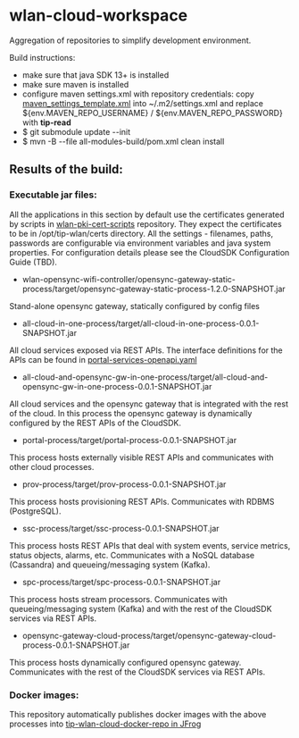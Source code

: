 # wlan-cloud-workspace
Aggregation of repositories to simplify development environment.

Build instructions:
* make sure that java SDK 13+ is installed
* make sure maven is installed
* configure maven settings.xml with repository credentials:
  copy [maven_settings_template.xml](https://github.com/Telecominfraproject/wlan-cloud-workspace/blob/master/.github/workflows/maven_settings_template.xml) into ~/.m2/settings.xml and replace ${env.MAVEN_REPO_USERNAME} / ${env.MAVEN_REPO_PASSWORD} with **tip-read**
* $ git submodule update --init
* $ mvn -B --file all-modules-build/pom.xml clean install

## Results of the build:
### Executable jar files:
All the applications in this section by default use the certificates generated by scripts in [wlan-pki-cert-scripts](https://github.com/Telecominfraproject/wlan-pki-cert-scripts) repository. They expect the certificates to be in /opt/tip-wlan/certs directory. All the settings - filenames, paths, passwords are configurable via environment variables and java system properties. For configuration details please see the CloudSDK  Configuration Guide (TBD).
  
* wlan-opensync-wifi-controller/opensync-gateway-static-process/target/opensync-gateway-static-process-1.2.0-SNAPSHOT.jar

> 
Stand-alone opensync gateway, statically configured by config files

* all-cloud-in-one-process/target/all-cloud-in-one-process-0.0.1-SNAPSHOT.jar

> 
All cloud services exposed via REST APIs. The interface definitions for the APIs can be found in [portal-services-openapi.yaml](https://github.com/Telecominfraproject/wlan-cloud-services/blob/master/portal-services/src/main/resources/portal-services-openapi.yaml)

* all-cloud-and-opensync-gw-in-one-process/target/all-cloud-and-opensync-gw-in-one-process-0.0.1-SNAPSHOT.jar

> 
All cloud services and the opensync gateway that is integrated with the rest of the cloud. In this process the opensync gateway is dynamically configured by the REST APIs of the CloudSDK.

* portal-process/target/portal-process-0.0.1-SNAPSHOT.jar

> 
This process hosts externally visible REST APIs and communicates with other cloud processes. 

* prov-process/target/prov-process-0.0.1-SNAPSHOT.jar

> 
This process hosts provisioning REST APIs. Communicates with RDBMS (PostgreSQL).  

* ssc-process/target/ssc-process-0.0.1-SNAPSHOT.jar

> 
This process hosts REST APIs that deal with system events, service metrics, status objects, alarms, etc. Communicates with a NoSQL database (Cassandra) and queueing/messaging system (Kafka).
 

* spc-process/target/spc-process-0.0.1-SNAPSHOT.jar

> 
This process hosts stream processors. Communicates with queueing/messaging system (Kafka) and with the rest of the CloudSDK services via REST APIs.

* opensync-gateway-cloud-process/target/opensync-gateway-cloud-process-0.0.1-SNAPSHOT.jar

> 
This process hosts dynamically configured opensync gateway. Communicates with the rest of the CloudSDK services via REST APIs.  

### Docker images:
This repository automatically publishes docker images with the above processes into [tip-wlan-cloud-docker-repo in JFrog](https://tip.jfrog.io/artifactory/tip-wlan-cloud-docker-repo/)
